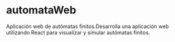 # automataWeb
Aplicación web de autómatas finitos.Desarrolla una aplicación web utilizando React para visualizar y simular autómatas finitos. 
